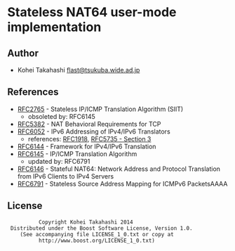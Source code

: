 Stateless NAT64 user-mode implementation
========================================

Author
------

- Kohei Takahashi <flast@tsukuba.wide.ad.jp>

References
----------

- [RFC2765](http://tools.ietf.org/html/rfc2765) - Stateless IP/ICMP Translation Algorithm (SIIT)
  + obsoleted by: RFC6145
- [RFC5382](http://tools.ietf.org/html/rfc5382) - NAT Behavioral Requirements for TCP
- [RFC6052](http://tools.ietf.org/html/rfc6052) - IPv6 Addressing of IPv4/IPv6 Translators
  + references: [RFC1918](http://tools.ietf.org/html/rfc1918), [RFC5735 - Section 3](http://tools.ietf.org/html/rfc5735#section-3)
- [RFC6144](http://tools.ietf.org/html/rfc6144) - Framework for IPv4/IPv6 Translation
- [RFC6145](http://tools.ietf.org/html/rfc6145) - IP/ICMP Translation Algorithm
  + updated by: RFC6791
- [RFC6146](http://tools.ietf.org/html/rfc6146) - Stateful NAT64: Network Address and Protocol Translation from IPv6 Clients to IPv4 Servers
- [RFC6791](http://tools.ietf.org/html/rfc6791) - Stateless Source Address Mapping for ICMPv6 PacketsAAAA

License
-------

              Copyright Kohei Takahashi 2014
     Distributed under the Boost Software License, Version 1.0.
        (See accompanying file LICENSE_1_0.txt or copy at
              http://www.boost.org/LICENSE_1_0.txt)
